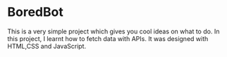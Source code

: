 # BoredBot 
This is a very simple project which gives you cool ideas on what to do. 
In this project, I learnt how to fetch data with APIs.
It was designed with HTML,CSS and JavaScript.
